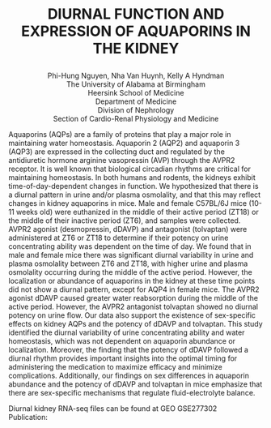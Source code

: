 # <p align="center"><b>DIURNAL FUNCTION AND EXPRESSION OF AQUAPORINS IN THE KIDNEY</hx></b></br>

<p align="center">Phi-Hung Nguyen, Nha Van Huynh, Kelly A Hyndman <br>
The University of Alabama at Birmingham <br>
Heersink School of Medicine <br>
Department of Medicine <br>
Division of Nephrology <br>
Section of Cardio-Renal Physiology and Medicine <br>


Aquaporins (AQPs) are a family of proteins that play a major role in maintaining water homeostasis. Aquaporin 2 (AQP2) and aquaporin 3 (AQP3) are expressed in the collecting duct and regulated by the antidiuretic hormone arginine vasopressin (AVP) through the AVPR2 receptor. It is well known that biological circadian rhythms are critical for maintaining homeostasis. In both humans and rodents, the kidneys exhibit time-of-day-dependent changes in function. We hypothesized that there is a diurnal pattern in urine and/or plasma osmolality, and that this may reflect changes in kidney aquaporins in mice. Male and female C57BL/6J mice (10-11 weeks old) were euthanized in the middle of their active period (ZT18) or the middle of their inactive period (ZT6), and samples were collected. AVPR2 agonist (desmopressin, dDAVP) and antagonist (tolvaptan) were administered at ZT6 or ZT18 to determine if their potency on urine concentrating ability was dependent on the time of day. We found that in male and female mice there was significant diurnal variability in urine and plasma osmolality between ZT6 and ZT18, with higher urine and plasma osmolality occurring during the middle of the active period. However, the localization or abundance of aquaporins in the kidney at these time points did not show a diurnal pattern, except for AQP4 in female mice. The AVPR2 agonist dDAVP caused greater water reabsorption during the middle of the active period. However, the AVPR2 antagonist tolvaptan showed no diurnal potency on urine flow. Our data also support the existence of sex-specific effects on kidney AQPs and the potency of dDAVP and tolvaptan. This study identified the diurnal variability of urine concentrating ability and water homeostasis, which was not dependent on aquaporin abundance or localization. Moreover, the finding that the potency of dDAVP followed a diurnal rhythm provides important insights into the optimal timing for administering the medication to maximize efficacy and minimize complications. Additionally, our findings on sex differences in aquaporin abundance and the potency of dDAVP and tolvaptan in mice emphasize that there are sex-specific mechanisms that regulate fluid-electrolyte balance. <br>


Diurnal kidney RNA-seq files can be found at GEO GSE277302 <br>
Publication: 

